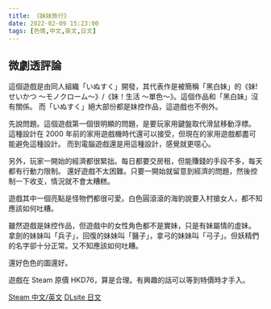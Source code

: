 ```yaml
---
title: 《妹妹旅行》
date: 2022-02-09 15:23:00
tags: [色情,中文,英文,日文]
---
```

## 微劇透評論

這個遊戲是由同人組織「いぬすく」開發，其代表作是被簡稱「黑白妹」的《妹!せいかつ ～モノクローム～》/《妹！生活 ～單色～》。這個作品和「黑白妹」沒有關係。
而「いぬすく」絕大部份都是妹控作品，這遊戲也不例外。

先說問題。這個遊戲第一個很明顯的問題，是要玩家用鍵盤取代滑鼠移動浮標。
這種設計在 2000 年前的家用遊戲機時代還可以接受，但現在的家用遊戲都盡可能避免這種設計。
而到電腦遊戲還是用這種設計，感覺就更噁心。

另外，玩家一開始的經濟都很緊拙。每日都要交房租，但能賺錢的手段不多，每天都有行動力限制。
還好遊戲不太困難。只要一開始就留意到經濟的問題，然後控制一下收支，情況就不會太糟糕。

遊戲其中一個亮點是怪物們都很可愛。白色圓滾滾的海豹說要入村搶女人，都不知應該如何吐糟。

雖然遊戲是妹控作品，但遊戲中的女性角色都不是實妹，只是有妹屬情的虛妹。
拿劍的妹妹叫「兵子」，回復的妹妹叫「醫子」，拿弓的妹妹叫「弓子」。但妖精們的名字卻十分正常。又不知應該如何吐糟。

還好色色的圖還好。

遊戲在 Steam 原價 HKD76，算是合理。有興趣的話可以等到特價時才手入。

[Steam 中文/英文](https://store.steampowered.com/app/959890/_/)
[DLsite 日文](https://www.dlsite.com/maniax/work/=/product_id/RJ179801.html)
